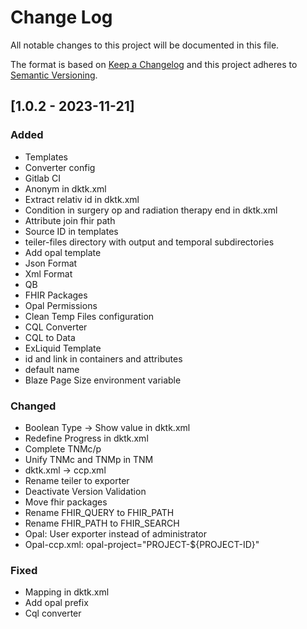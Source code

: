 # Change Log
All notable changes to this project will be documented in this file.

The format is based on [Keep a Changelog](http://keepachangelog.com/)
and this project adheres to [Semantic Versioning](http://semver.org/).

## [1.0.2 - 2023-11-21]
### Added
- Templates
- Converter config
- Gitlab CI
- Anonym in dktk.xml
- Extract relativ id in dktk.xml
- Condition in surgery op and radiation therapy end in dktk.xml
- Attribute join fhir path
- Source ID in templates
- teiler-files directory with output and temporal subdirectories
- Add opal template
- Json Format
- Xml Format
- QB
- FHIR Packages
- Opal Permissions
- Clean Temp Files configuration
- CQL Converter
- CQL to Data
- ExLiquid Template
- id and link in containers and attributes
- default name
- Blaze Page Size environment variable

### Changed
- Boolean Type -> Show value in dktk.xml
- Redefine Progress in dktk.xml
- Complete TNMc/p
- Unify TNMc and TNMp in TNM
- dktk.xml -> ccp.xml
- Rename teiler to exporter
- Deactivate Version Validation
- Move fhir packages
- Rename FHIR_QUERY to FHIR_PATH
- Rename FHIR_PATH to FHIR_SEARCH
- Opal: User exporter instead of administrator
- Opal-ccp.xml: opal-project="PROJECT-${PROJECT-ID}"


### Fixed
- Mapping in dktk.xml
- Add opal prefix
- Cql converter

